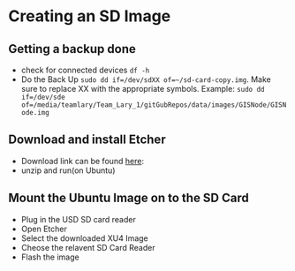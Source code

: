 # Creating an SD Image 

## Getting a backup done 
- check for connected devices ``df -h`` 
- Do the Back Up `sudo dd if=/dev/sdXX of=~/sd-card-copy.img`. Make sure to replace XX with the appropriate symbols. Example:
`sudo dd if=/dev/sde of=/media/teamlary/Team_Lary_1/gitGubRepos/data/images/GISNode/GISNode.img`
  
## Download and install Etcher 
 - Download link can be found [here](https://www.balena.io/etcher/):
 - unzip and run(on Ubuntu)
 
## Mount the Ubuntu Image on to the SD Card 
 - Plug in the USD SD card reader 
 - Open Etcher 
 - Select the downloaded XU4 Image 
 - Cheose the relavent SD Card Reader 
 - Flash the image
